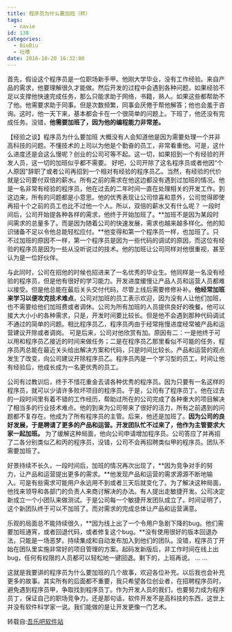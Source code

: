 ```yaml
---
title: 程序员为什么要加班（转）
tags:
  - navie
id: 138
categories:
  - BiuBiu
  - 吐嘈
date: 2016-10-20 16:32:00
---
```



首先，假设这个程序员是一位职场新手甲。他刚大学毕业，没有工作经验。来自产品的需求，他要理解很久才能做。然后开发的过程中会遇到各种问题，如果经验不足以支撑他快速完成任务，那么只能求助于网络，书籍，熟人。如果这些都帮助不了他。他需要求助于同事。但是次数频繁，同事会厌倦于帮他解答；他也会羞于咨询。这时，他一天下来，基本都会卡在一个很简单的问题上。下班了，他还没有完成任务。没错，**他需要加班了，因为他的编程能力非常差。**
<!-- more -->

【经验之谈】程序员为什么要加班
大概没有人会知道他是因为需要处理一个并非高科技的问题。不懂技术的上司以为他是个勤奋的员工，非常看重他。可是，这什么进度还是会这么慢呢？创业的公司可等不起。这一切，如果招到一个有经验的开发人员，这一切的加班似乎都不需要。
好吧，公司开除了这名程序员或者他因“个人原因”辞职了或者公司再招到一个相对有经验的程序员乙。当然，有经验的代价就是公司要付双倍的薪水。所有之前的需求在他这边都没有遇到过加班的情况。他是一名非常有经验的程序员，他在过去的二年时间一直在处理相关的开发工作。到这边来，所有的问题都是小意思。他的优秀表现让公司惊喜和意外，公司觉得即使再招十个之前的员工也比不过他一个人。所以，双倍的薪水又有什么呢？
一段时间后，公司开始提各种各样的需求，他终于开始加班了。**加班不是因为某段时间需求的总量多了。而是因为随着公司的快速发展，需求也越来越多样化。他的知识储备不足以令他总能轻松应付。**他变得和第一个程序员一样，也加班了。只不过加班的原因不一样，第一个程序员是因为一些代码的调试的原因，而这位有经验的程序员是因为一些从没听说过的技术。他的加班让公司同样对他很重视，甚至认为是一位好伙伴。

与此同时，公司在招他的时候也招进来了一名优秀的毕业生。他同样是一名没有经验的程序员，但是他有很好的学习能力。开发进度缓慢让产品人员和运营人员都难以接受。但是他总能在最后关头交付代码，尽管上线后需要修修补补。**他经常加班来学习以便攻克技术难点**，公司对加班的员工表示欢迎，因为没有人让他们加班，也不需要给他们加班费或者调休。公司为所有加班的人员提供良好的晚餐。他可以接大大小小的各种需求，只是，开发时间要比较长。但是他不会遇到那种代码调试不通过的简单的问题。相比程序员乙，程序员丙由于经常拖慢进度经常被产品和运营建议开除或者调岗。
可是后来，公司对他欣赏有加。原因有二：一是他终于可以用和程序员乙接近的时间来做任务；二是在程序员乙那里看似不可能的任务，程序员丙总能在最近关头给出解决方案和代码，只是时间比较长。产品和运营的观点发生了改变，向公司建议开除程序员乙。程序员丙是一个学习型的员工，时间让他有经验后，他成长成为一名更优秀的员工。

公司有过教训后，终于不惜花重金去请各种优秀的程序员。因为只要有一名这样的程序员，就可以少请许多败坏项目的程序员。于是，公司有了程序员丁。他在过去的一段时间里有着不错的工作经历，帮助过所在的公司完成了各种重大的项目解决了相当多的行业技术难点。他的到来为公司带来了很好的活力，所有之前遇到的问题都不复存在。他成为了所有程序员的主管。后来，他还是加班了。**因为公司的良好发展，于是聘请了更多的产品和运营。开发团队忙不过来了，他作为主管要求大家一起加班。**
为了缓解这种局面，他向公司申请增加程序员。公司答应了并再招了二各分别类似乙和丙的程序员，没错，公司不会再招聘类似甲的程序员。团队不需要加班了。

好景持续不长久，一段时间后，加班的情况再次出现了，**因为竞争对手的努力，让产品和运营提出更多的需求。**他发现产品和运营的需求源源不断地输入。可是有些需求可能用户永远用不到或者三天后就变化了。为了解决这种局面，他找来领导和各部门的负责人来商讨解决的办法。有人提出走敏捷开发。公司决定新成立一个小团队来做测试。于是公司每一个敏捷开发团队成立了。时间证明了，这个新团队终于可以不加班了。而对需求的完成总体让产品和运营满意。

乐观的局面总不能持续很久，**因为线上出了一个令用户急剧下降的bug。他们需要加班通宵，或者回退代码，或者修复这个bug。**没有使用很好的版本回退办法，只能是一场恶梦。持续集成和自动发布加入到他们的团队。没错，程序员丁开始在团队里实施非常好的项目管理的方案。起码发新版后，非工作时间在线上出bug，任何有权限的人员都可以轻松地一键回退。剩下的，上班再说。
… …

这就是我要讲的程序员为什么要加班的几个故事，欢迎各位补充。以后我也会补充更多的故事。其实所有的后面都不重要，我只希望各位创业者，在招聘程序员时，避免遇到程序员甲，争取找到程序员丁。作为开发人员的我们，也要努力成为程序员丁，保证自己的职场竞争力。还是那句话，软件开发不是高科技的东西，这世上并没有软件科学家一说。我们能做的是让开发更像一门艺术。

转载自:[吾乐吧软件站](http://www.wuleba.com/?p=25238)